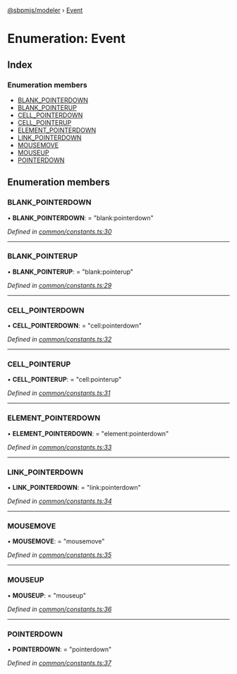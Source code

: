 [@sbpmjs/modeler](../README.md) › [Event](event.md)

# Enumeration: Event

## Index

### Enumeration members

* [BLANK_POINTERDOWN](event.md#blank_pointerdown)
* [BLANK_POINTERUP](event.md#blank_pointerup)
* [CELL_POINTERDOWN](event.md#cell_pointerdown)
* [CELL_POINTERUP](event.md#cell_pointerup)
* [ELEMENT_POINTERDOWN](event.md#element_pointerdown)
* [LINK_POINTERDOWN](event.md#link_pointerdown)
* [MOUSEMOVE](event.md#mousemove)
* [MOUSEUP](event.md#mouseup)
* [POINTERDOWN](event.md#pointerdown)

## Enumeration members

###  BLANK_POINTERDOWN

• **BLANK_POINTERDOWN**: = "blank:pointerdown"

*Defined in [common/constants.ts:30](https://github.com/mkolodiy/sbpmjs/blob/6939d2f/packages/sbpm-modeler/lib/common/constants.ts#L30)*

___

###  BLANK_POINTERUP

• **BLANK_POINTERUP**: = "blank:pointerup"

*Defined in [common/constants.ts:29](https://github.com/mkolodiy/sbpmjs/blob/6939d2f/packages/sbpm-modeler/lib/common/constants.ts#L29)*

___

###  CELL_POINTERDOWN

• **CELL_POINTERDOWN**: = "cell:pointerdown"

*Defined in [common/constants.ts:32](https://github.com/mkolodiy/sbpmjs/blob/6939d2f/packages/sbpm-modeler/lib/common/constants.ts#L32)*

___

###  CELL_POINTERUP

• **CELL_POINTERUP**: = "cell:pointerup"

*Defined in [common/constants.ts:31](https://github.com/mkolodiy/sbpmjs/blob/6939d2f/packages/sbpm-modeler/lib/common/constants.ts#L31)*

___

###  ELEMENT_POINTERDOWN

• **ELEMENT_POINTERDOWN**: = "element:pointerdown"

*Defined in [common/constants.ts:33](https://github.com/mkolodiy/sbpmjs/blob/6939d2f/packages/sbpm-modeler/lib/common/constants.ts#L33)*

___

###  LINK_POINTERDOWN

• **LINK_POINTERDOWN**: = "link:pointerdown"

*Defined in [common/constants.ts:34](https://github.com/mkolodiy/sbpmjs/blob/6939d2f/packages/sbpm-modeler/lib/common/constants.ts#L34)*

___

###  MOUSEMOVE

• **MOUSEMOVE**: = "mousemove"

*Defined in [common/constants.ts:35](https://github.com/mkolodiy/sbpmjs/blob/6939d2f/packages/sbpm-modeler/lib/common/constants.ts#L35)*

___

###  MOUSEUP

• **MOUSEUP**: = "mouseup"

*Defined in [common/constants.ts:36](https://github.com/mkolodiy/sbpmjs/blob/6939d2f/packages/sbpm-modeler/lib/common/constants.ts#L36)*

___

###  POINTERDOWN

• **POINTERDOWN**: = "pointerdown"

*Defined in [common/constants.ts:37](https://github.com/mkolodiy/sbpmjs/blob/6939d2f/packages/sbpm-modeler/lib/common/constants.ts#L37)*
